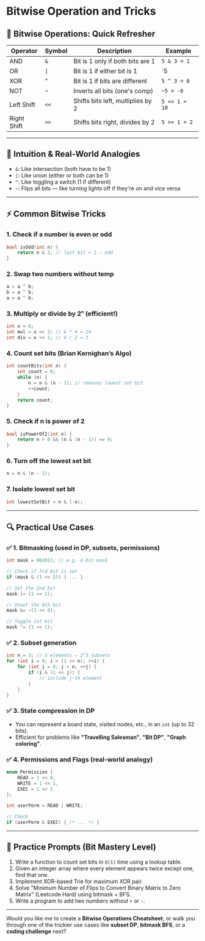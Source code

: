 # Bitwise Operation and Tricks

## 🔧 Bitwise Operations: Quick Refresher

| Operator | Symbol | Description                      | Example          |
|----------|--------|----------------------------------|------------------|
| AND      | `&`    | Bit is 1 only if both bits are 1 | `5 & 3 = 1`      |
| OR       | `\|`   | Bit is 1 if either bit is 1      | `5 | 3 = 7`      |
| XOR      | `^`    | Bit is 1 if bits are different   | `5 ^ 3 = 6`      |
| NOT      | `~`    | Inverts all bits (one's comp)    | `~5 = -6`        |
| Left Shift | `<<` | Shifts bits left, multiplies by 2 | `5 << 1 = 10`   |
| Right Shift| `>>` | Shifts bits right, divides by 2  | `5 >> 1 = 2`     |

---

## 🧠 Intuition & Real-World Analogies

- `&`: Like intersection (both have to be 1)
- `|`: Like union (either or both can be 1)
- `^`: Like toggling a switch (1 if different)
- `~`: Flips all bits — like turning lights off if they're on and vice versa

---

## ⚡ Common Bitwise Tricks

### 1. **Check if a number is even or odd**
```cpp
bool isOdd(int n) {
    return n & 1; // last bit = 1 ⇒ odd
}
```

### 2. **Swap two numbers without temp**
```cpp
a = a ^ b;
b = a ^ b;
a = a ^ b;
```

### 3. **Multiply or divide by 2ⁿ (efficient!)**
```cpp
int x = 6;
int mul = x << 2; // 6 * 4 = 24
int div = x >> 1; // 6 / 2 = 3
```

### 4. **Count set bits (Brian Kernighan’s Algo)**
```cpp
int countBits(int n) {
    int count = 0;
    while (n) {
        n = n & (n - 1); // removes lowest set bit
        ++count;
    }
    return count;
}
```

### 5. **Check if n is power of 2**
```cpp
bool isPowerOf2(int n) {
    return n > 0 && (n & (n - 1)) == 0;
}
```

### 6. **Turn off the lowest set bit**
```cpp
n = n & (n - 1);
```

### 7. **Isolate lowest set bit**
```cpp
int lowestSetBit = n & (-n);
```

---

## 🔍 Practical Use Cases

### ✅ 1. **Bitmasking** (used in DP, subsets, permissions)
```cpp
int mask = 0b1011; // e.g. 4-bit mask

// Check if 3rd bit is set
if (mask & (1 << 2)) { ... }

// Set the 2nd bit
mask |= (1 << 1);

// Unset the 0th bit
mask &= ~(1 << 0);

// Toggle 1st bit
mask ^= (1 << 1);
```

### ✅ 2. **Subset generation**
```cpp
int n = 3; // 3 elements ⇒ 2^3 subsets
for (int i = 0; i < (1 << n); ++i) {
    for (int j = 0; j < n; ++j) {
        if (i & (1 << j)) {
            // include j-th element
        }
    }
}
```

### ✅ 3. **State compression in DP**
- You can represent a board state, visited nodes, etc., in an `int` (up to 32 bits).
- Efficient for problems like **"Travelling Salesman"**, **"Bit DP"**, **"Graph coloring"**.

### ✅ 4. **Permissions and Flags** (real-world analogy)
```cpp
enum Permission {
    READ = 1 << 0,
    WRITE = 1 << 1,
    EXEC = 1 << 2
};

int userPerm = READ | WRITE;

// Check
if (userPerm & EXEC) { /* ... */ }
```

---

## 🧪 Practice Prompts (Bit Mastery Level)

1. Write a function to count set bits in `O(1)` time using a lookup table.
2. Given an integer array where every element appears twice except one, find that one.
3. Implement XOR-based Trie for maximum XOR pair.
4. Solve "Minimum Number of Flips to Convert Binary Matrix to Zero Matrix" (Leetcode Hard) using bitmask + BFS.
5. Write a program to add two numbers without `+` or `-`.

---

Would you like me to create a **Bitwise Operations Cheatsheet**, or walk you through one of the trickier use cases like **subset DP**, **bitmask BFS**, or a **coding challenge** next?